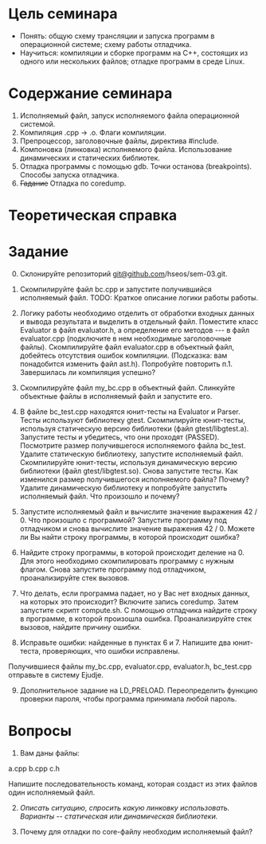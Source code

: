 # Цель семинара
  * Понять: общую схему трансляции и запуска программ в операционной системе; схему работы отладчика.
  * Научиться: компиляции и сборке программ на C++, состоящих из одного или нескольких файлов; отладке программ в среде Linux.

# Содержание семинара
  1. Исполняемый файл, запуск исполняемого файла операционной системой.
  2. Компиляция .cpp -> .o. Флаги компиляции.
  3. Препроцессор, заголовочные файлы, директива #include.
  4. Компоновка (линковка) исполняемого файла. Использование динамических и статических библиотек.
  5. Отладка программы с помощью gdb. Точки останова (breakpoints). Способы запуска отладчика.
  6. ~~Гадание~~ Отладка по coredump.

# Теоретическая справка

# Задание
0. Склонируйте репозиторий git@github.com/hseos/sem-03.git.

1. Скомпилируйте файл bc.cpp и запустите получившийся исполняемый файл.
TODO: Краткое описание логики работы работы.

2. Логику работы необходимо отделить от обработки входных данных и вывода результата и выделить в отдельный файл.
Поместите класс Evaluator в файл evaluator.h, а определение его методов --- в файл evaluator.cpp (подключите в нем необходимые заголовочные файлы).
Скомпилируйте файл evaluator.cpp в объектный файл, добейтесь отсутствия ошибок компиляции. (Подсказка: вам понадобится изменить файл ast.h).
Попробуйте повторить п.1. Завершилась ли компиляция успешно?

3. Скомпилируйте файл my_bc.cpp в объектный файл. Слинкуйте объектные файлы в исполняемый файл и запустите его.

4. В файле bc_test.cpp находятся юнит-тесты на Evaluator и Parser. Тесты используют библиотеку gtest.
Скомпилируйте юнит-тесты, используя статическую версию библиотеки (файл gtest/libgtest.a). Запустите тесты и убедитесь, что они проходят (PASSED). Посмотрите размер получившегося исполняемого файла bc_test. Удалите статическую библиотеку, запустите исполняемый файл.
Скомпилируйте юнит-тесты, используя динамическую версию библиотеки (файл gtest/libgtest.so). Снова запустите тесты. Как изменился размер получившегося исполняемого файла? Почему? Удалите динамическую библиотеку и попробуйте запустить исполняемый файл. Что произошло и почему?


5. Запустите исполняемый файл и вычислите значение выражения 42 / 0. Что произошло с программой? Запустите программу под отладчиком и снова вычислите значение выражения 42 / 0. Можете ли Вы найти строку программы, в которой происходит ошибка?

6. Найдите строку программы, в которой происходит деление на 0. Для этого необходимо скомпилировать программу с нужным флагом. Снова запустите программу под отладчиком, проанализируйте стек вызовов.

7. Что делать, если программа падает, но у Вас нет входных данных, на которых это происходит?
Включите запись coredump. Затем запустите скрипт compute.sh.
С помощью отладчика найдите строку в программе, в которой произошла ошибка. Проанализируйте стек вызовов, найдите причину ошибки.

8. Исправьте ошибки: найденные в пунктах 6 и 7. Напишите два юнит-теста, проверяющих, что ошибки исправлены.

Получившиеся файлы my_bc.cpp, evaluator.cpp, evaluator.h, bc_test.cpp отправьте в систему Ejudje.

9. Дополнительное задание на LD_PRELOAD. Переопределить функцию проверки пароля, чтобы программа принимала любой пароль.

# Вопросы

1. Вам даны файлы:

a.cpp
b.cpp
c.h

Напишите последовательность команд, которая создаст из этих файлов один исполняемый файл.

2. *Описать ситуацию, спросить какую линковку использовать. Варианты -- статическая или динамическая библиотеки.*

3. Почему для отладки по core-файлу необходим исполняемый файл?
